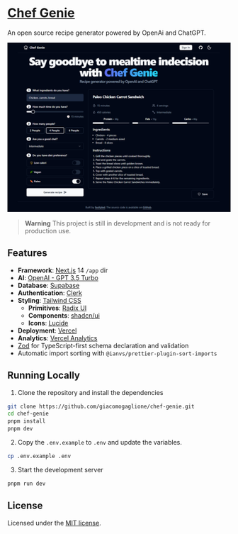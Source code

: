 # [Chef Genie](https://chef-genie.app)

An open source recipe generator powered by OpenAi and ChatGPT.

![hero](public/og.png)

> **Warning**
This project is still in development and is not ready for production use.

## Features

- **Framework**: [Next.js](https://nextjs.org/) 14 `/app` dir 
- **AI**: [OpenAI - GPT 3.5 Turbo](https://openai.com)
- **Database**: [Supabase](https://supabase.com/)
- **Authentication**: [Clerk](https://clerk.com/)
- **Styling**: [Tailwind CSS](https://tailwindcss.com/)
  - **Primitives**: [Radix UI](https://radix-ui.com/)
  - **Components**: [shadcn/ui](https://ui.shadcn.com/)
  - **Icons**: [Lucide](https://lucide.dev/)
- **Deployment**: [Vercel](https://vercel.com/)
- **Analytics**: [Vercel Analytics](https://vercel.com/analytics/)
- [Zod](https://zod.dev/) for TypeScript-first schema declaration and validation  
- Automatic import sorting with `@ianvs/prettier-plugin-sort-imports`

## Running Locally

1. Clone the repository and install the dependencies

```bash
git clone https://github.com/giacomogaglione/chef-genie.git
cd chef-genie
pnpm install
pnpm dev
```

2. Copy the `.env.example` to `.env` and update the variables.

```bash
cp .env.example .env
```

3. Start the development server

```bash
pnpm run dev
```

## License

Licensed under the [MIT license](https://github.com/giacomogaglione/chef-gpt/blob/main/LICENSE.md).
